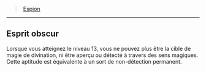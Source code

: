 ﻿---
!Generic
Id: rogue_spy_hd.md#esprit-obscur
ParentLink: rogue_spy_hd.md#espion
Name: Esprit obscur
ParentName: Espion
NameLevel: 2
---
> [Espion](hd_rogue_spy.md)

---

## Esprit obscur

Lorsque vous atteignez le niveau 13, vous ne pouvez plus être la cible de magie de divination, ni être aperçu ou détecté à travers des sens magiques. Cette aptitude est équivalente à un sort de non-détection permanent.

